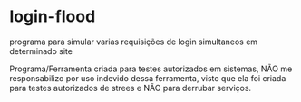 # login-flood
programa para simular varias requisições de login simultaneos em determinado site

Programa/Ferramenta criada para testes autorizados em sistemas, NÃO me responsabilizo por uso indevido dessa ferramenta, visto que ela foi criada para testes autorizados de strees e NÃO  para derrubar serviços.
